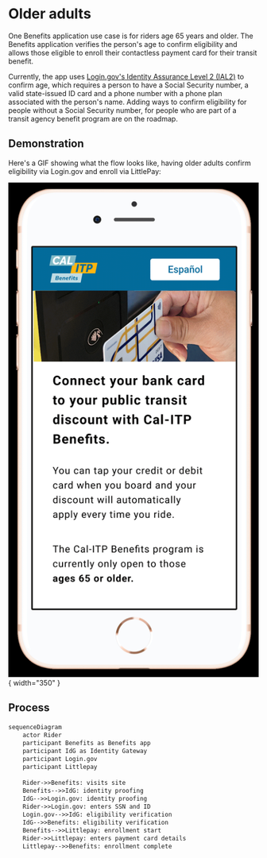 # Older adults

One Benefits application use case is for riders age 65 years and older. The Benefits application verifies the person's age to confirm eligibility and allows those eligible to enroll their contactless payment card for their transit benefit.

Currently, the app uses [Login.gov's Identity Assurance Level 2 (IAL2)](https://developers.login.gov/attributes/) to confirm age, which requires a person to have a Social Security number, a valid state-issued ID card and a phone number with a phone plan associated with the person's name. Adding ways to confirm eligibility for people without a Social Security number, for people who are part of a transit agency benefit program are on the roadmap.

## Demonstration

Here's a GIF showing what the flow looks like, having older adults confirm eligibility via Login.gov and enroll via LittlePay:

![Demonstration of the sign-up process for a senior confirming eligibility via Login.gov and enrolling via Littlepay](img/senior-success.gif){ width="350" }

## Process

```mermaid
sequenceDiagram
    actor Rider
    participant Benefits as Benefits app
    participant IdG as Identity Gateway
    participant Login.gov
    participant Littlepay

    Rider->>Benefits: visits site
    Benefits-->>IdG: identity proofing
    IdG-->>Login.gov: identity proofing
    Rider->>Login.gov: enters SSN and ID
    Login.gov-->>IdG: eligibility verification
    IdG-->>Benefits: eligibility verification
    Benefits-->>Littlepay: enrollment start
    Rider->>Littlepay: enters payment card details
    Littlepay-->>Benefits: enrollment complete
```
